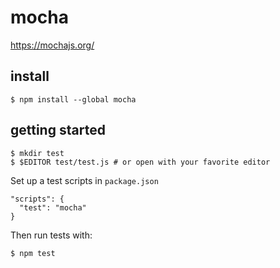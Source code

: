 # mocha

https://mochajs.org/

## install

```
$ npm install --global mocha
```

## getting started

```
$ mkdir test
$ $EDITOR test/test.js # or open with your favorite editor
```

Set up a test scripts in `package.json`
```
"scripts": {
  "test": "mocha"
}
```

Then run tests with:
```
$ npm test
```